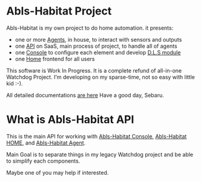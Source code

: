 # Abls-Habitat Project

Abls-Habitat is my own project to do home automation. it presents:

* one or more [Agents](https://github.com/sebaru/abls-habitat-agent), in house, to interact with sensors and outputs
* one [API](https://github.com/sebaru/abls-habitat-api) on SaaS, main process of project, to handle all of agents
* one [Console](https://github.com/sebaru/abls-habitat-console) to configure each element and develop [D.L.S module](https://docs.abls-habitat.fr/)
* one [Home](https://github/com/sebaru/abls-habitat-home) frontend for all users

This software is Work In Progress. It is a complete refund of all-in-one Watchdog Project.
I'm developing on my sparse-time, not so easy with little kid :-).

All detailed documentations [are here](https://docs.abls-habitat.fr)
Have a good day, Sebaru.

# What is Abls-Habitat API

This is the main API for working with [Abls-Habitat Console](https://github.com/sebaru/abls-habitat-console), [Abls-Habitat HOME](https://github.com/sebaru/abls-habitat-Home),
and [Abls-Habitat Agent](https://github.com/sebaru/abls-habitat-agent).

Main Goal is to separate things in my legacy Watchdog project and be able to simplify each components.

Maybe one of you may help if interested.
